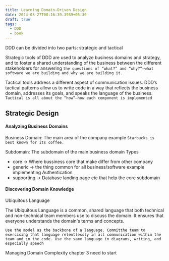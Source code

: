 ```yaml
---
title: Learning Domain-Driven Design
date: 2024-03-27T08:16:39.3939+05:30
draft: true
tags:
  - DDD
  - book
---
```



DDD can be divided into two parts: strategic and tactical

Strategic tools of DDD are used to analyze business domains and strategy, and to foster a shared understanding of the business between the different stakeholders
for answering `the questions of “what?” and “why?”—what software we are building and why we are building it.`

Tactical tools address a different aspect of communication issues. DDD’s tactical patterns allow us to write code in a way that reflects the business domain, addresses its goals, and speaks the language of the business.
`Tactical is all about the “how”—how each component is implemented`

## Strategic Design

#### Analyzing Business Domains

Business Domain: The main area of the company example `Starbucks is best known for its coffee.`

Subdomain:  The subdomain of the main business domain
Types 
- core -> Where bussiness core that make differ from other company
- generic -> the thing common for all business/software example implementing Authentication
- supporting -> Database landing page etc that help the core subdomain

#### Discovering Domain Knowledge

Ubiquitous Language

The Ubiquitous Language is a common, shared language that both technical and non-technical team members use to discuss the domain. It ensures that everyone understands the domain's terms and concepts.

`Use the model as the backbone of a language. Committhe team to exercising that language relentlessly in all communication within the team and in the code. Use the same language in diagrams, writing, and especially speech`


Managing Domain Complexity chapter 3 need to start